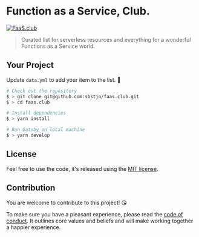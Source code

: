 # Function as a Service, Club.

[![FaaS.club](https://badgen.now.sh/badge/FaaS/CLUB/00C387)](https://faas.club)

> Curated list for serverless resources and everything for a wonderful Functions as a Service world.

## Your Project

Update `data.yml` to add your item to the list. 🥰

```bash
# Check out the repository
$ > git clone git@github.com:sbstjn/faas.club.git
$ > cd faas.club

# Install dependencies
$ > yarn install

# Run Gatsby on local machine
$ > yarn develop
```

## License

Feel free to use the code, it's released using the [MIT license](LICENSE.md).

## Contribution

You are welcome to contribute to this project! 😘

To make sure you have a pleasant experience, please read the [code of conduct](CODE_OF_CONDUCT.md). It outlines core values and beliefs and will make working together a happier experience.
